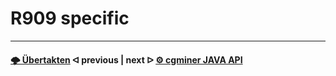 ﻿# R909 specific

---

#### [🌩 Übertakten](/uebertakten.md)  ᐊ  previous | next  ᐅ  [⚙️ cgminer JAVA API](/cgminer_JAVA_API.md)
